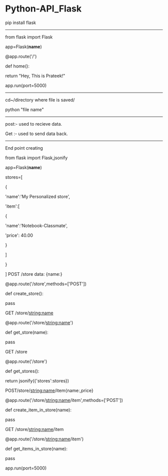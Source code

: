 # Python-API_Flask

pip install flask

---------------------

from flask import Flask 

app=Flask(__name__)

@app.route('/')

def home():

   return "Hey, This is Prateek!"

app.run(port=5000)

----------------------------------

cd~/directory where file is saved/

python "file name"

-------------------------

post:- used to recieve data.

Get :- used to send data back.

--------------
End point creating

from flask import Flask,jsonify 

app=Flask(__name__)

stores=[

{

'name':'My Personalized store',

'item':[

{

'name':'Notebook-Classmate',

'price': 40.00

}

]

}

]
POST /store data: {name:}

@app.route('/store',methods=['POST'])

def create_store():

pass 

GET /store/<string:name>

@app.route('/store/<string:name>')

def get_store(name):

pass

GET /store

@app.route('/store')

def get_stores():

return jsonify({'stores':stores})

POST/store/<string:name>/item{name:,price}

@app.route('/store/<string:name>/item',methods=['POST'])

def create_item_in_store(name):

pass 

GET /store/<string:name>/item

@app.route('/store/<string:name>/item')

def get_items_in_store(name):

pass 

app.run(port=5000)
